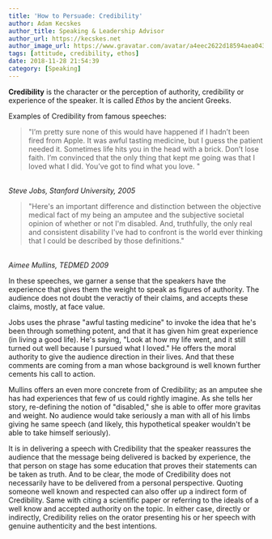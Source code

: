 ```yaml
---
title: 'How to Persuade: Credibility'
author: Adam Kecskes
author_title: Speaking & Leadership Advisor
author_url: https://kecskes.net
author_image_url: https://www.gravatar.com/avatar/a4eec2622d18594aea04310ae3ec577c
tags: [attitude, credibility, ethos]
date: 2018-11-28 21:54:39
category: [Speaking]
---
```


<p><strong>Credibility</strong> is the character or the perception of authority, credibility or experience of the speaker. It is called <em>Ethos</em> by the ancient Greeks.</p>

<!--truncate-->

<p>Examples of Credibility from famous speeches:</p>
<blockquote>
<p>"I’m pretty sure none of this would have happened if I hadn’t been fired from Apple. It was awful tasting medicine, but I guess the patient needed it. Sometimes life hits you in the head with a brick. Don’t lose faith. I’m convinced that the only thing that kept me going was that I loved what I did. You’ve got to find what you love. "</p>
</blockquote>
<p><br /><em>Steve Jobs, Stanford University, 2005</em></p>
<blockquote>
<p>"Here's an important difference and distinction between the objective medical fact of my being an amputee and the subjective societal opinion of whether or not I'm disabled. And, truthfully, the only real and consistent disability I've had to confront is the world ever thinking that I could be described by those definitions."</p>
</blockquote>
<p><br /><em>Aimee Mullins, TEDMED 2009</em></p>
<p>In these speeches, we garner a sense that the speakers have the experience that gives them the weight to speak as figures of authority. The audience does not doubt the veractiy of their claims, and accepts these claims, mostly, at face value.</p>
<p>Jobs uses the phrase "awful tasting medicine" to invoke the idea that he's been through something potent, and that it has given him great experience (in living a good life). He's saying, "Look at how my life went, and it still turned out well because I pursued what I loved." He offers the moral authority to give the audience direction in their lives. And that these comments are coming from a man whose background is well known further cements his call to action.</p>
<p>Mullins offers an even more concrete from of Credibility; as an amputee she has had experiences that few of us could rightly imagine. As she tells her story, re-defining the notion of "disabled," she is able to offer more gravitas and weight. No audience would take seriously a man with all of his limbs giving he same speech (and likely, this hypothetical speaker wouldn't be able to take himself seriously).</p>
<p>It is in delivering a speech with Credibility that the speaker reassures the audience that the message being delivered is backed by experience, the that person on stage has some education that proves their statements can be taken as truth. And to be clear, the mode of Credibility does not necessarily have to be delivered from a personal perspective. Quoting someone well known and respected can also offer up a indirect form of Credibility. Same with citing a scientific paper or referring to the ideals of a well know and accepted authority on the topic. In either case, directly or indirectly, Credibility relies on the orator presenting his or her speech with genuine authenticity and the best intentions.</p>
